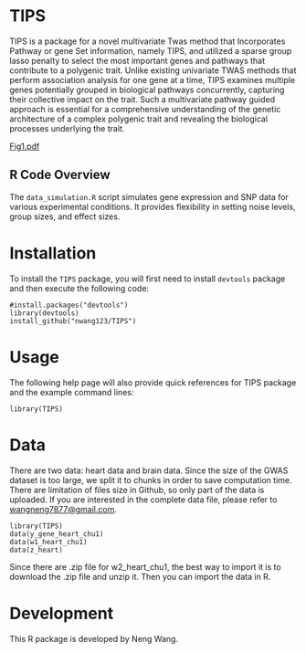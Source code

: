 TIPS
===
TIPS is a package for a novel multivariate Twas method that Incorporates Pathway or gene Set information, namely TIPS, and utilized a sparse group lasso penalty to select the most important genes and pathways that contribute to a polygenic trait. Unlike existing univariate TWAS methods that perform association analysis for one gene at a time, TIPS examines multiple genes potentially grouped in biological pathways concurrently, capturing their collective impact on the trait. Such a multivariate pathway guided approach is essential for a comprehensive understanding of the genetic architecture of a complex polygenic trait and revealing the biological processes underlying the trait.

[Fig1.pdf](https://github.com/user-attachments/files/17230753/Fig1.pdf)

## R Code Overview

The `data_simulation.R` script simulates gene expression and SNP data for various experimental conditions. It provides flexibility in setting noise levels, group sizes, and effect sizes.

Installation
===
To install the `TIPS` package, you will first need to install `devtools` package and then execute the following code: 
```
#install.packages("devtools")
library(devtools)
install_github("nwang123/TIPS")
```
Usage
===========
The following help page will also provide quick references for TIPS package and the example command lines:
```
library(TIPS)
```

Data
===========
There are two data: heart data and brain data. Since the size of the GWAS dataset is too large, we split it to chunks in order to save computation time. There are limitation of files size in Github, so only part of the data is uploaded. If you are interested in the complete data file, please refer to <wangneng7877@gmail.com>.

```
library(TIPS)
data(y_gene_heart_chu1)
data(w1_heart_chu1)
data(z_heart)
```
Since there are .zip file for w2_heart_chu1, the best way to import it is to download the .zip file and unzip it. Then you can import the data in R.

Development
===========
This R package is developed by Neng Wang.
